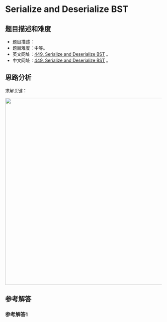 # Serialize and Deserialize BST

## 题目描述和难度
+ 题目描述：
+ 题目难度：中等。
+ 英文网址：[449. Serialize and Deserialize BST](https://leetcode.com/problems/serialize-and-deserialize-bst/description/)  。
+ 中文网址：[449. Serialize and Deserialize BST](https://leetcode-cn.com/problems/serialize-and-deserialize-bst/description/)  。
## 思路分析
求解关键：

<img src="https://liweiwei1419.github.io/images/leetcode-solution/" width="600">

## 参考解答
### 参考解答1

```java

```